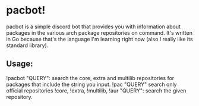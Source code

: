 # pacbot!
pacbot is a simple discord bot that provides you with information about packages in the various arch package repositories on command. It's written in Go because that's the language I'm learning right now (also I really like its standard library).

## Usage:
!pacbot "QUERY": search the core, extra and multilib repositories for packages that include the string you input.
!pac "QUERY" search only official repositories
!core, !extra, !multilib, !aur "QUERY": search the given repository.
